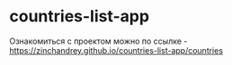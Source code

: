 # countries-list-app

Ознакомиться с проектом можно по ссылке - https://zinchandrey.github.io/countries-list-app/countries

